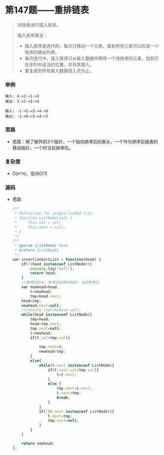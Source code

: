 # 第147题——重排链表

> 对链表进行插入排序。
>
> 插入排序算法：
>
> - 插入排序是迭代的，每次只移动一个元素，直到所有元素可以形成一个有序的输出列表。
> - 每次迭代中，插入排序只从输入数据中移除一个待排序的元素，找到它在序列中适当的位置，并将其插入。
> - 重复直到所有输入数据插入完为止。

### 举例

```
输入: 4->2->1->3
输出: 1->2->3->4

输入: -1->5->3->4->0
输出: -1->0->3->4->5
```

### 思路

* 思路：用了额外的3个指针，一个指向排序后的表头，一个作为排序后链表的移动指针，一个时当前排序位。

### 复杂度

- O(n^n)，空间O(1)


### 源码

* 思路

  ```js
  /**
   * Definition for singly-linked list.
   * function ListNode(val) {
   *     this.val = val;
   *     this.next = null;
   * }
   */
  /**
   * @param {ListNode} head
   * @return {ListNode}
   */
  var insertionSortList = function(head) {
      if(!(head instanceof ListNode)){
          console.log("null");
          return head;
      }
      //排序后的头，排序后的移动指针，当前排序位
      var newhead=head,
          t=newhead,
          tmp=head.next;
      head=tmp;
      newhead.next=null;
      //console.log(newhead.val);
      while(head instanceof ListNode){
          tmp=head;
          head=tmp.next;
          tmp.next=null;
          t=newhead;
          if(t.val>tmp.val){
              
              tmp.next=t;
              newhead=tmp;
          }
          else{
              while(t.next instanceof ListNode){ 
                  if(t.next.val<tmp.val){
                      t=t.next;
                  }
                  else {
                      tmp.next=t.next;
                      t.next=tmp;
                      break;
                  }
              }
              if(!(t.next instanceof ListNode)){
                  t.next=tmp;
                  tmp.next=null;
              }
          }
      }
  
      return newhead;    
  };
  ```
